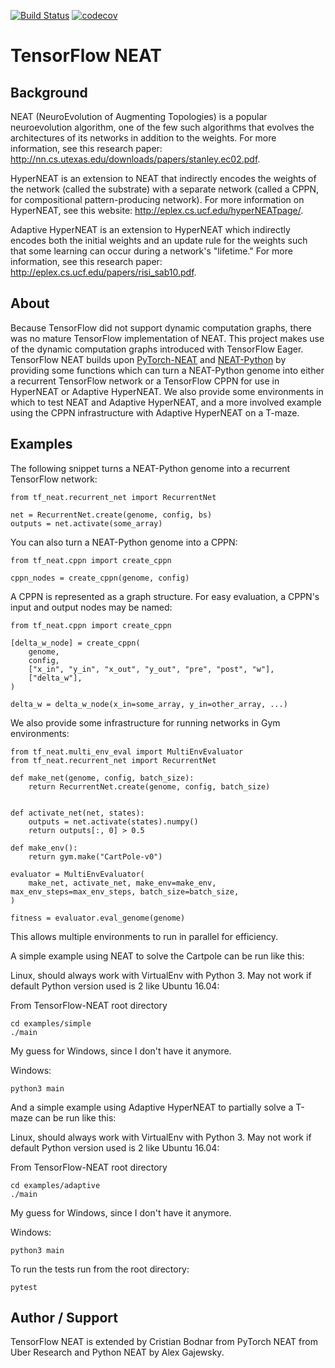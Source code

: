 [![Build Status](https://travis-ci.org/crisbodnar/TensorFlow-NEAT.svg?branch=master)](https://travis-ci.org/crisbodnar/TensorFlow-NEAT) [![codecov](https://codecov.io/gh/crisbodnar/TensorFlow-NEAT/branch/master/graph/badge.svg)](https://codecov.io/gh/crisbodnar/TensorFlow-NEAT)


# TensorFlow NEAT

## Background
NEAT (NeuroEvolution of Augmenting Topologies) is a popular neuroevolution algorithm, one of the few such algorithms that evolves the architectures of its networks in addition to the weights. For more information, see this research paper: http://nn.cs.utexas.edu/downloads/papers/stanley.ec02.pdf.

HyperNEAT is an extension to NEAT that indirectly encodes the weights of the network (called the substrate) with a separate network (called a CPPN, for compositional pattern-producing network). For more information on HyperNEAT, see this website: http://eplex.cs.ucf.edu/hyperNEATpage/.

Adaptive HyperNEAT is an extension to HyperNEAT which indirectly encodes both the initial weights and an update rule for the weights such that some learning can occur during a network's "lifetime." For more information, see this research paper: http://eplex.cs.ucf.edu/papers/risi_sab10.pdf.

## About
Because TensorFlow did not support dynamic computation graphs, there was no mature TensorFlow implementation of NEAT. This project makes use
of the dynamic computation graphs introduced with TensorFlow Eager. TensorFlow NEAT builds upon [PyTorch-NEAT](https://github.com/uber-research/PyTorch-NEAT) and [NEAT-Python](https://github.com/CodeReclaimers/neat-Python) by providing some functions which can turn a NEAT-Python genome into either a recurrent TensorFlow network or a TensorFlow CPPN for use in HyperNEAT or Adaptive HyperNEAT.
We also provide some environments in which to test NEAT and Adaptive HyperNEAT, and a more involved example using the CPPN infrastructure with Adaptive HyperNEAT on a T-maze.

## Examples
The following snippet turns a NEAT-Python genome into a recurrent TensorFlow network:
```
from tf_neat.recurrent_net import RecurrentNet

net = RecurrentNet.create(genome, config, bs)
outputs = net.activate(some_array)
```

You can also turn a NEAT-Python genome into a CPPN:
```
from tf_neat.cppn import create_cppn

cppn_nodes = create_cppn(genome, config)
```

A CPPN is represented as a graph structure. For easy evaluation, a CPPN's input and output nodes may be named:
```
from tf_neat.cppn import create_cppn

[delta_w_node] = create_cppn(
    genome,
    config,
    ["x_in", "y_in", "x_out", "y_out", "pre", "post", "w"],
    ["delta_w"],
)

delta_w = delta_w_node(x_in=some_array, y_in=other_array, ...)
```

We also provide some infrastructure for running networks in Gym environments:
```
from tf_neat.multi_env_eval import MultiEnvEvaluator
from tf_neat.recurrent_net import RecurrentNet

def make_net(genome, config, batch_size):
    return RecurrentNet.create(genome, config, batch_size)


def activate_net(net, states):
    outputs = net.activate(states).numpy()
    return outputs[:, 0] > 0.5

def make_env():
    return gym.make("CartPole-v0")

evaluator = MultiEnvEvaluator(
    make_net, activate_net, make_env=make_env, max_env_steps=max_env_steps, batch_size=batch_size,
)

fitness = evaluator.eval_genome(genome)
```
This allows multiple environments to run in parallel for efficiency.

A simple example using NEAT to solve the Cartpole can be run like this:

Linux, should always work with VirtualEnv with Python 3. May not work if default Python version used is 2 like Ubuntu 16.04:

From TensorFlow-NEAT root directory
```
cd examples/simple
./main
```

My guess for Windows, since I don't have it anymore.

Windows:
```
python3 main
```

And a simple example using Adaptive HyperNEAT to partially solve a T-maze can be run like this:

Linux, should always work with VirtualEnv with Python 3. May not work if default Python version used is 2 like Ubuntu 16.04:

From TensorFlow-NEAT root directory
```
cd examples/adaptive
./main
```

My guess for Windows, since I don't have it anymore.

Windows:
```
python3 main
```

To run the tests run from the root directory:
```
pytest 
```

## Author / Support

TensorFlow NEAT is extended by Cristian Bodnar from PyTorch NEAT from Uber Research and Python NEAT by Alex Gajewsky.

